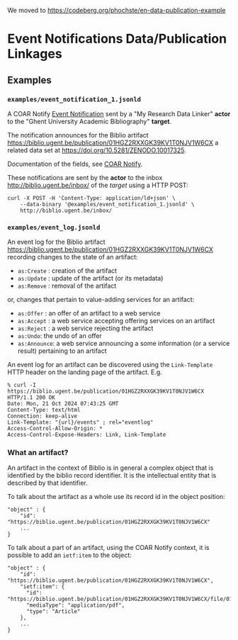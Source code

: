 We moved to https://codeberg.org/phochste/en-data-publication-example

# Event Notifications Data/Publication Linkages

## Examples

### `examples/event_notification_1.jsonld`

A COAR Notify [Event Notification](https://www.eventnotifications.net) sent by a "My Research Data Linker" **actor** to the "Ghent University Academic Bibliography" **target**.

The notification announces for the Biblio artifact https://biblio.ugent.be/publication/01HGZ2RXXGK39KV1T0NJV1W6CX a related data set at https://doi.org/10.5281/ZENODO.10017325.

Documentation of the fields, see [COAR Notify](https://coar-notify.net/specification/1.0.0/announce-relationship/).

These notifications are sent by the **actor** to the inbox http://biblio.ugent.be/inbox/ of the *target* using a HTTP POST:

```
curl -X POST -H 'Content-Type: application/ld+json' \
    --data-binary '@examples/event_notification_1.jsonld' \
    http://biblio.ugent.be/inbox/
```

### `examples/event_log.jsonld`

An event log for the Biblio artifact https://biblio.ugent.be/publication/01HGZ2RXXGK39KV1T0NJV1W6CX recording changes to the state of an artifact:

- `as:Create` : creation of the artifact
- `as:Update` : update of the artifact (or its metadata)
- `as:Remove` : removal of the artifact

or, changes that pertain to value-adding services for an artifact:

- `as:Offer` : an offer of an artifact to a web service
- `as:Accept` : a web service accepting offering services on an artifact
- `as:Reject` : a web service rejecting the artifact
- `as:Undo`: the undo of an offer
- `as:Announce`: a web service announcing a some information (or a service result) pertaining to an artifact

An event log for an artifact can be discovered using the `Link-Template` HTTP header on the landing page of the artifact. E.g.

```
% curl -I https://biblio.ugent.be/publication/01HGZ2RXXGK39KV1T0NJV1W6CX
HTTP/1.1 200 OK
Date: Mon, 21 Oct 2024 07:43:25 GMT
Content-Type: text/html
Connection: keep-alive
Link-Template: "{url}/events" ; rel="eventlog"
Access-Control-Allow-Origin: *
Access-Control-Expose-Headers: Link, Link-Template
```

### What an artifact?

An artifact in the context of Biblio is in general a complex object that is identified by the biblio record identifier. It is the intellectual entity that is described by that identifier.

To talk about the artifact as a whole use its record id in the object position:

```
"object" : {
    "id": "https://biblio.ugent.be/publication/01HGZ2RXXGK39KV1T0NJV1W6CX"
    ...
}
```

To talk about a part of an artifact, using the COAR Notify context, it is possible to add an `ietf:item` to the object:

```
"object" : {
    "id": "https://biblio.ugent.be/publication/01HGZ2RXXGK39KV1T0NJV1W6CX",
    "ietf:item": {
      "id": "https://biblio.ugent.be/publication/01HGZ2RXXGK39KV1T0NJV1W6CX/file/01HGZ306AMP301PHQN7DVHXD9X.pdf",
      "mediaType": "application/pdf",
      "type": "Article"
    },
    ...
}
```
